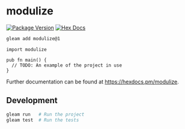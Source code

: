 # modulize

[![Package Version](https://img.shields.io/hexpm/v/modulize)](https://hex.pm/packages/modulize)
[![Hex Docs](https://img.shields.io/badge/hex-docs-ffaff3)](https://hexdocs.pm/modulize/)

```sh
gleam add modulize@1
```
```gleam
import modulize

pub fn main() {
  // TODO: An example of the project in use
}
```

Further documentation can be found at <https://hexdocs.pm/modulize>.

## Development

```sh
gleam run   # Run the project
gleam test  # Run the tests
```
